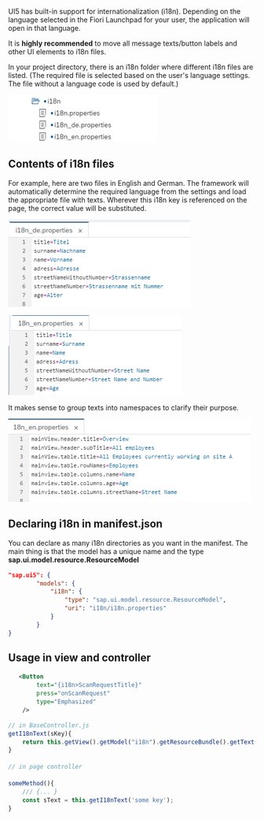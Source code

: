 UI5 has built-in support for internationalization (i18n).
Depending on the language selected in the Fiori Launchpad for your user, the application will open in that language.

It is **highly recommended** to move all message texts/button labels and other UI elements to i18n files.

In your project directory, there is an i18n folder where different i18n files are listed. (The required file is selected based on the user's language settings. The file without a language code is used by default.)

![Pasted%20image%2020250703142145](../assets/Pasted%20image%2020250703142145.png)

## Contents of i18n files

For example, here are two files in English and German. The framework will automatically determine the required language from the settings and load the appropriate file with texts. Wherever this i18n key is referenced on the page, the correct value will be substituted.

![Pasted%20image%2020250703142447](../assets/Pasted%20image%2020250703142447.png)


![Pasted%20image%2020250703142451](../assets/Pasted%20image%2020250703142451.png)

It makes sense to group texts into namespaces to clarify their purpose.


![Pasted%20image%2020250703142750](../assets/Pasted%20image%2020250703142750.png)

## Declaring i18n in manifest.json
You can declare as many i18n directories as you want in the manifest. The main thing is that the model has a unique name and the type **sap.ui.model.resource.ResourceModel**
```json
"sap.ui5": { 
        "models": {
            "i18n": {
                "type": "sap.ui.model.resource.ResourceModel",
                "uri": "i18n/i18n.properties"
            }
        }
}
```

## Usage in view and controller
```xml
   <Button
        text="{i18n>SсanRequestTitle}"
        press="onScanRequest"
        type="Emphasized"
    />
```

```JavaScript
// in BaseController.js
getI18nText(sKey){
    return this.getView().getModel("i18n").getResourceBundle().getText(sKey);
}

// in page controller

someMethod(){
    /// {... }
    const sText = this.getI18nText('some key');
}
``` 